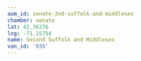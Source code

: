 ```yaml
---
aom_id: senate-2nd-suffolk-and-middlesex
chamber: senate
lat: 42.36376
lng: -71.15754
name: Second Suffolk and Middlesex
van_id: '035'
---
```

